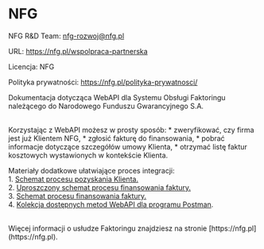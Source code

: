 # NFG
NFG R&D Team: nfg-rozwoj@nfg.pl

URL: https://nfg.pl/wspolpraca-partnerska

Licencja: NFG

Polityka prywatności: https://nfg.pl/polityka-prywatnosci/

Dokumentacja dotycząca WebAPI dla Systemu Obsługi Faktoringu należącego do Narodowego Funduszu Gwarancyjnego S.A.<br/>
<br/>
    
Korzystając z WebAPI możesz w prosty sposób:
	* zweryfikować, czy firma jest już Klientem NFG,
	* zgłosić fakturę do finansowania,
    * pobrać informacje dotyczące szczegółów umowy Klienta,
    * otrzymać listę faktur kosztowych wystawionych w kontekście Klienta.
    
Materiały dodatkowe ułatwiające proces integracji:<br />
	1. [Schemat procesu pozyskania Klienta.](https://developer.nfg.pl/Diagrams/Partner_Sales.png)<br />
    2. [Uproszczony schemat procesu finansowania faktury.](https://developer.nfg.pl/Diagrams/Partner_Financing_Simple.png)<br />
    3. [Schemat procesu finansowania faktury.](https://developer.nfg.pl/Diagrams/Partner_Financing.png)<br />
    4. [Kolekcja dostępnych metod WebAPI dla programu Postman](https://developer.nfg.pl/Postman/Collection.json).<br />
  
<br />
Więcej informacji o usłudze Faktoringu znajdziesz na stronie [https://nfg.pl](https://nfg.pl).